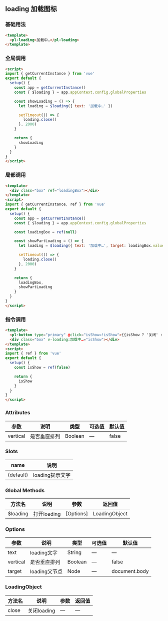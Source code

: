 ## loading 加载图标

### 基础用法

```html
<template>
  <pl-loading>加载中…</pl-loading>
</template>
```

### 全局调用

```html
<script>
import { getCurrentInstance } from 'vue'
export default {
  setup() {
    const app = getCurrentInstance()
    const { $loading } = app.appContext.config.globalProperties

    const showLoading = () => {
      let loading = $loading({ text: '加载中…' })

      setTimeout(() => {
        loading.close()
      }, 2000)
    }

    return {
      showLoading
    }
  }
}
</script>
```

### 局部调用

```html
<template>
  <div class="box" ref="loadingBox"></div>
</template>
<script>
import { getCurrentInstance, ref } from 'vue'
export default {
  setup() {
    const app = getCurrentInstance()
    const { $loading } = app.appContext.config.globalProperties

    const loadingBox = ref(null)

    const showPartLoading = () => {
      let loading = $loading({ text: '加载中…', target: loadingBox.value })

      setTimeout(() => {
        loading.close()
      }, 2000)
    }

    return {
      loadingBox,
      showPartLoading
    }
  }
}
</script>
```

### 指令调用

```html
<template>
  <pl-button type="primary" @click="isShow=!isShow">{{isShow ? '关闭' : '打开'}}loading指令</pl-button>
  <div class="box" v-loading:加载中…="isShow"></div>
</template>
<script>
import { ref } from 'vue'
export default {
  setup() {
    const isShow = ref(false)

    return {
      isShow
    }
  }
}
</script>
```


### Attributes
| 参数      | 说明    | 类型      | 可选值       | 默认值   |
|---------- |-------- |---------- |-------------  |-------- |
| vertical  | 是否垂直排列 | Boolean  | —            | false  |

### Slots
| name      | 说明    |
|---------- |-------- |
| (default)     |   loading提示文字   |

### Global Methods
| 方法名 | 说明 | 参数 |返回值 |
| ---- | ---- | ---- | ----  |
| $loading | 打开loading | \[Options] | LoadingObject  |

### Options
| 参数      | 说明    | 类型      | 可选值       | 默认值   |
|---------- |-------- |---------- |-------------  |-------- |
| text      | loading文字   | String  | —            | —  |
| vertical  | 是否垂直排列   | Boolean  | —            | false  |
| target    | loading父节点   | Node  | —            | document.body  |


### LoadingObject
| 方法名 | 说明 | 参数 |返回值 |
| ---- | ---- | ---- | ----  |
| close | 关闭loading | — | —  |
